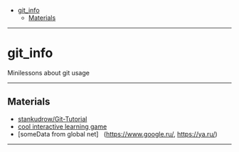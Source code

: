 <!-- TOC -->
* [git_info](#git_info)
  * [Materials](#materials)
<!-- TOC -->

---
git_info
=
Minilessons about git usage

---

Materials
-

* [stankudrow/Git-Tutorial](https://github.com/stankudrow/Git-Tutorial)
* [cool interactive learning game](https://learngitbranching.js.org/?locale=ru_RU)
* [someData from global net] &nbsp; (https://www.google.ru/, https://ya.ru/)

---

